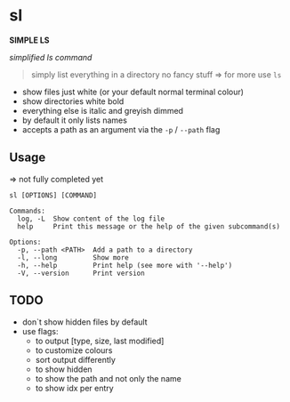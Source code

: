 # sl

**SIMPLE LS**

*simplified ls command*

> simply list everything in a directory
> no fancy stuff => for more use ```ls```

* show files just white (or your default normal terminal colour)
* show directories white bold
* everything else is italic and greyish dimmed
* by default it only lists names 
* accepts a path as an argument via the ```-p``` / ```--path``` flag

## Usage
=> not fully completed yet

```
sl [OPTIONS] [COMMAND]

Commands:
  log, -L  Show content of the log file
  help     Print this message or the help of the given subcommand(s)

Options:
  -p, --path <PATH>  Add a path to a directory
  -l, --long         Show more
  -h, --help         Print help (see more with '--help')
  -V, --version      Print version
```

## TODO

- don`t show hidden files by default
- use flags:
    - to output [type, size, last modified]
    - to customize colours
    - sort output differently
    - to show hidden
    - to show the path and not only the name
    - to show idx per entry
